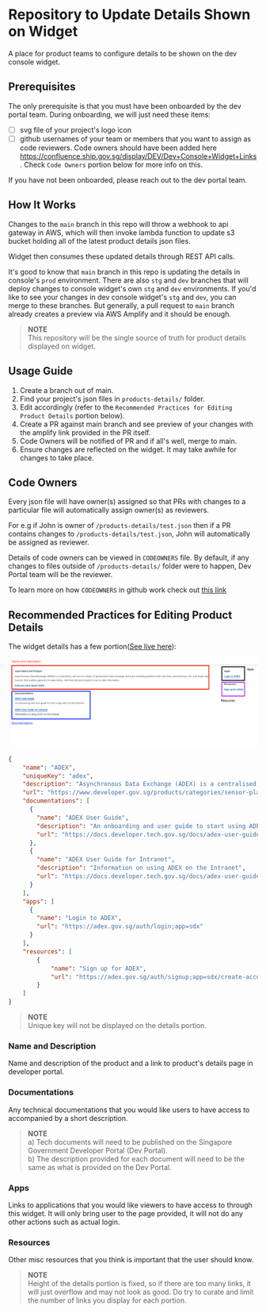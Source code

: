 # Repository to Update Details Shown on Widget
A place for product teams to configure details to be shown on the dev console widget.

## Prerequisites
The only prerequisite is that you must have been onboarded by the dev portal team. During onboarding, we will just need these items:
- [ ] svg file of your project's logo icon
- [ ] github usernames of your team or members that you want to assign as code reviewers. Code owners should have been added here https://confluence.ship.gov.sg/display/DEV/Dev+Console+Widget+Links. Check `Code Owners` portion below for more info on this.

If you have not been onboarded, please reach out to the dev portal team.
## How It Works

Changes to the `main` branch in this repo will throw a webhook to api gateway in AWS, which will then invoke lambda function to update s3 bucket holding all of the latest product details json files.

Widget then consumes these updated details through REST API calls.

It's good to know that `main` branch in this repo is updating the details in console's `prod` environment. There are also `stg` and `dev` branches that will deploy changes to console widget's own `stg` and `dev` environments. If you'd like to see your changes in dev console widget's `stg` and `dev`, you can merge to these branches. But generally, a pull request to `main` branch already creates a preview via AWS Amplify and it should be enough.

> **NOTE** <br/>
> This repository will be the single source of truth for product details displayed on widget.

## Usage Guide

1. Create a branch out of main.
2. Find your project's json files in `products-details/` folder.
3. Edit accordingly (refer to the `Recommended Practices for Editing Product Details` portion below).
4. Create a PR against main branch and see preview of your changes with the amplify link provided in the PR itself.
5. Code Owners will be notified of PR and if all's well, merge to main.
6. Ensure changes are reflected on the widget. It may take awhile for changes to take place.



## Code Owners

Every json file will have owner(s) assigned so that PRs with changes to a particular file will automatically assign owner(s) as reviewers.

For e.g if John is owner of `/products-details/test.json` then if a PR contains changes to `/products-details/test.json`, John will automatically be assigned as reviewer.

Details of code owners can be viewed in `CODEOWNERS` file. By default, if any changes to files outside of `/products-details/` folder were to happen, Dev Portal team will be the reviewer.

To learn more on how `CODEOWNERS` in github work check out [this link](https://docs.github.com/en/repositories/managing-your-repositorys-settings-and-features/customizing-your-repository/about-code-owners)

## Recommended Practices for Editing Product Details

The widget details has a few portion([See live here](https://docs.developer.tech.gov.sg/)): 

![img](assets/details-sections.png)

```json
{
    "name": "ADEX",
    "uniqueKey": "adex",
    "description": "Asynchronous Data Exchange (ADEX) is a centralised, self-service whole-of-government data exchange and event streaming platform with real-time, asynchronous, fire-and-forget data transfer that enables agencies to make better, real-time decisions based on up-to-date information.",
    "url": "https://www.developer.gov.sg/products/categories/sensor-platforms-and-internet-of-things/asynchronous-data-exchange/overview.html",
    "documentations": [
      {
        "name": "ADEX User Guide",
        "description": "An onboarding and user guide to start using ADEX on the Internet",
        "url": "https://docs.developer.tech.gov.sg/docs/adex-user-guide"
      },
      {
        "name": "ADEX User Guide for Intranet",
        "description": "Information on using ADEX on the Intranet",
        "url": "https://docs.developer.tech.gov.sg/docs/adex-user-guide-for-intranet"
      }
    ],
    "apps": [
      {
        "name": "Login to ADEX",
        "url": "https://adex.gov.sg/auth/login;app=sdx"
      }
    ],
    "resources": [
        {
            "name": "Sign up for ADEX",
            "url": "https://adex.gov.sg/auth/signup;app=sdx/create-account"
        }
    ]
}
```
> **NOTE** <br/>
> Unique key will not be displayed on the details portion.

### Name and Description

Name and description of the product and a link to product's details page in developer portal.

### Documentations

Any technical documentations that you would like users to have access to accompanied by a short description.

> **NOTE** <br/>
> a) Tech documents will need to be published on the Singapore Government Developer Portal (Dev Portal). <br/>
> b) The description provided for each document will need to be the same as what is provided on the Dev Portal.

### Apps

Links to applications that you would like viewers to have access to through this widget. It will only bring user to the page provided, it will not do any other actions such as actual login.

### Resources

Other misc resources that you think is important that the user should know.

> **NOTE** <br/>
> Height of the details portion is fixed, so if there are too many links, it will just overflow and may not look as good. Do try to curate and limit the number of links you display for each portion.


